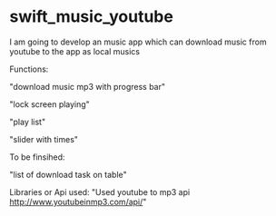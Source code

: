 # swift_music_youtube

I am going to develop an music app which can download music from youtube to the app as local musics

Functions:

"download music mp3 with progress bar"

"lock screen playing"

"play list"

"slider with times"

To be finsihed:

"list of download task on table"

Libraries or Api used:
"Used youtube to mp3 api http://www.youtubeinmp3.com/api/"
